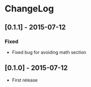 # ChangeLog
## [0.1.1] - 2015-07-12
### Fixed
- Fixed bug for avoiding math section

## [0.1.0] - 2015-07-12
- First release
